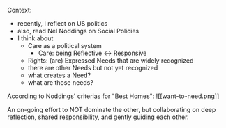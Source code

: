 Context: 
* recently, I reflect on US politics
* also, read Nel Noddings on Social Policies
* I think about
	* Care as a political system
		* Care: being Reflective <-> Responsive 
	* Rights: (are) Expressed Needs that are widely recognized
	* there are other Needs but not yet recognized
	* what creates a Need?
	* what are those needs?


According to Noddings' criterias for "Best Homes":
![[want-to-need.png]]

An on-going effort to NOT dominate the other, but collaborating on deep reflection, shared responsibility, and gently guiding each other.